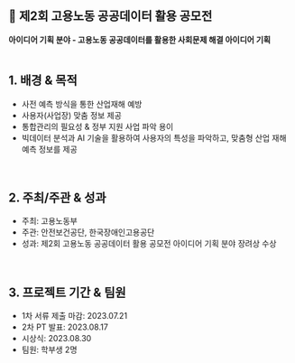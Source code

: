 ## 👷 제2회 고용노동 공공데이터 활용 공모전

**아이디어 기획 분야 - 고용노동 공공데이터를 활용한 사회문제 해결 아이디어 기획**
<br>
<br>

## 1. 배경 & 목적
- 사전 예측 방식을 통한 산업재해 예방
- 사용자(사업장) 맞춤 정보 제공
- 통합관리의 필요성 & 정부 지원 사업 파악 용이
- 빅데이터 분석과 AI 기술을 활용하여 사용자의 특성을 파악하고, 맞춤형 산업 재해 예측 정보를 제공
<br>

## 2. 주최/주관 & 성과
- 주최: 고용노동부
- 주관: 안전보건공단, 한국장애인고용공단
- 성과: 제2회 고용노동 공공데이터 활용 공모전 아이디어 기획 분야 장려상 수상
<br>

## 3. 프로젝트 기간 & 팀원
- 1차 서류 제출 마감: 2023.07.21
- 2차 PT 발표: 2023.08.17
- 시상식: 2023.08.30
- 팀원: 학부생 2명 
